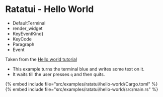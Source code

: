 # Ratatui - Hello World

* DefaultTerminal
* render_widget
* KeyEventKind}
* KeyCode
* Paragraph
* Event

Taken from the [Hello world tutorial](https://ratatui.rs/tutorials/hello-world/)

* This example turns the terminal blue and writes some text on it.
* It waits till the user presses `q` and then quits.

{% embed include file="src/examples/ratatui/hello-world/Cargo.toml" %}
{% embed include file="src/examples/ratatui/hello-world/src/main.rs" %}



